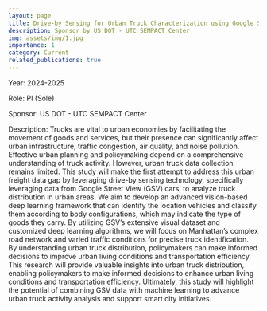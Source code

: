 ```yaml
---
layout: page
title: Drive-by Sensing for Urban Truck Characterization using Google Street View Imagery
description: Sponsor by US DOT - UTC SEMPACT Center
img: assets/img/1.jpg
importance: 1
category: Current
related_publications: true
---
```



Year: 2024-2025

Role: PI (Sole)

Sponsor: US DOT - UTC SEMPACT Center

Description: Trucks are vital to urban economies by facilitating the movement of goods and services, but their presence can significantly affect urban infrastructure, traffic congestion, air quality, and noise pollution. Effective urban planning and policymaking depend on a comprehensive understanding of truck activity. However, urban truck data collection remains limited. This study will make the first attempt to address this urban freight data gap by leveraging drive-by sensing technology, specifically leveraging data from Google Street View (GSV) cars, to analyze truck distribution in urban areas. We aim to develop an advanced vision-based deep learning framework that can identify the location vehicles and classify them according to body configurations, which may indicate the type of goods they carry. By utilizing GSV’s extensive visual dataset and customized deep learning algorithms, we will focus on Manhattan’s complex road network and varied traffic conditions for precise truck identification. By understanding urban truck distribution, policymakers can make informed decisions to improve urban living conditions and transportation efficiency. This research will provide valuable insights into urban truck distribution, enabling policymakers to make informed decisions to enhance urban living conditions and transportation efficiency. Ultimately, this study will highlight the potential of combining GSV data with machine learning to advance urban truck activity analysis and support smart city initiatives.



